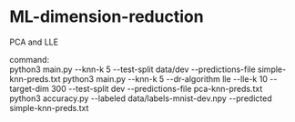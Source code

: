 # ML-dimension-reduction
PCA and LLE  

command:  
python3 main.py --knn-k 5 --test-split data/dev --predictions-file simple-knn-preds.txt
python3 main.py --knn-k 5 --dr-algorithm lle --lle-k 10 --target-dim 300 --test-split dev --predictions-file pca-knn-preds.txt  
python3 accuracy.py --labeled data/labels-mnist-dev.npy --predicted simple-knn-preds.txt
